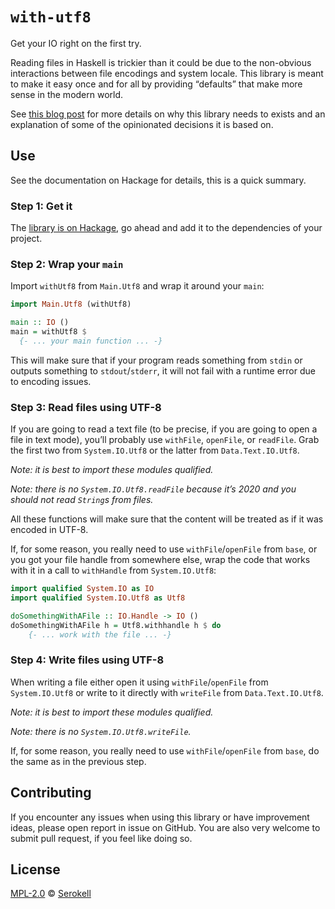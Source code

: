 # `with-utf8`

Get your IO right on the first try.

Reading files in Haskell is trickier than it could be due to the non-obvious
interactions between file encodings and system locale. This library is meant
to make it easy once and for all by providing “defaults” that make more sense
in the modern world.

See [this blog post][blog:post] for more details on why this library needs to
exists and an explanation of some of the opinionated decisions it is based on.

[blog:post]: https://serokell.io/blog/haskell-with-utf8


## Use

See the documentation on Hackage for details, this is a quick summary.

### Step 1: Get it

The [library is on Hackage][hackage:with-utf8],
go ahead and add it to the dependencies of your project.

[hackage:with-utf8]: https://hackage.haskell.org/package/with-utf8

### Step 2: Wrap your `main`

Import `withUtf8` from `Main.Utf8` and wrap it around your `main`:

```haskell
import Main.Utf8 (withUtf8)

main :: IO ()
main = withUtf8 $
  {- ... your main function ... -}
```

This will make sure that if your program reads something from `stdin` or
outputs something to `stdout`/`stderr`, it will not fail with a runtime
error due to encoding issues.

### Step 3: Read files using UTF-8

If you are going to read a text file (to be precise, if you are going to open
a file in text mode), you’ll probably use `withFile`, `openFile`, or `readFile`.
Grab the first two from `System.IO.Utf8` or the latter from `Data.Text.IO.Utf8`.

_Note: it is best to import these modules qualified._

_Note: there is no `System.IO.Utf8.readFile` because it’s 2020 and
you should not read `String`s from files._

All these functions will make sure that the content will be treated as if it
was encoded in UTF-8.

If, for some reason, you really need to use `withFile`/`openFile` from `base`,
or you got your file handle from somewhere else, wrap the code that works
with it in a call to `withHandle` from `System.IO.Utf8`:

```haskell
import qualified System.IO as IO
import qualified System.IO.Utf8 as Utf8

doSomethingWithAFile :: IO.Handle -> IO ()
doSomethingWithAFile h = Utf8.withhandle h $ do
    {- ... work with the file ... -}
```

### Step 4: Write files using UTF-8

When writing a file either open it using `withFile`/`openFile` from
`System.IO.Utf8` or write to it directly with `writeFile` from
`Data.Text.IO.Utf8`.

_Note: it is best to import these modules qualified._

_Note: there is no `System.IO.Utf8.writeFile`._

If, for some reason, you really need to use `withFile`/`openFile` from `base`,
do the same as in the previous step.


## Contributing

If you encounter any issues when using this library or have improvement ideas,
please open report in issue on GitHub. You are also very welcome to submit
pull request, if you feel like doing so.


## License

[MPL-2.0] © [Serokell]

[MPL-2.0]: https://spdx.org/licenses/MPL-2.0.html
[Serokell]: https://serokell.io/
